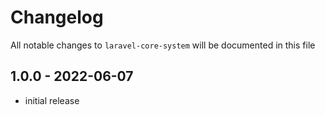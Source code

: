 # Changelog

All notable changes to `laravel-core-system` will be documented in this file

## 1.0.0 - 2022-06-07

- initial release

